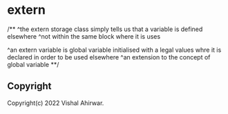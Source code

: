 # extern
/**
^the extern storage class simply tells us that a variable is defined elsewhere
^not within the same block where it is uses

^an extern variable is global variable initialised with a legal values whre it is declared in order to be used elsewhere
^an extension to the concept of global variable
**/
## Copyright
Copyright(c) 2022 Vishal Ahirwar.